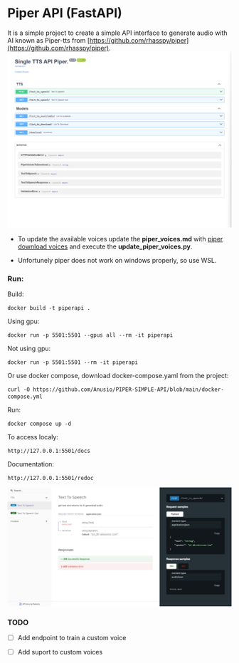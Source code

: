 # Piper API (FastAPI)

It is a simple project to create a simple API interface to generate audio with AI known as Piper-tts from [https://github.com/rhasspy/piper](https://github.com/rhasspy/piper).
![swagger](imgs/swagger.png)

 - To update the available voices update the **piper_voices.md** with [piper download voices](https://github.com/rhasspy/piper/blob/master/VOICES.md) and execute the **update_piper_voices.py**.

 - Unfortunely piper does not work on windows properly, so use WSL.

### Run:
Build:

    docker build -t piperapi .

Using gpu:

    docker run -p 5501:5501 --gpus all --rm -it piperapi

Not using gpu:

    docker run -p 5501:5501 --rm -it piperapi

Or use docker compose, download docker-compose.yaml from the project:

    curl -O https://github.com/Anusio/PIPER-SIMPLE-API/blob/main/docker-compose.yml

Run: 

    docker compose up -d

To access localy:
    
    http://127.0.0.1:5501/docs

Documentation:

    http://127.0.0.1:5501/redoc

![swagger](imgs/redoc.png)

### TODO

 - [ ] Add endpoint to train a custom voice
 - [ ] Add suport to custom voices


